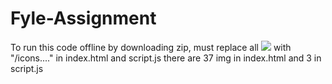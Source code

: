 # Fyle-Assignment
To run this code offline by downloading zip, must replace all <img src="/Fyle-Assignment/icons..." > with "/icons...." in index.html and script.js
there are 37 img in index.html and 3 in script.js
